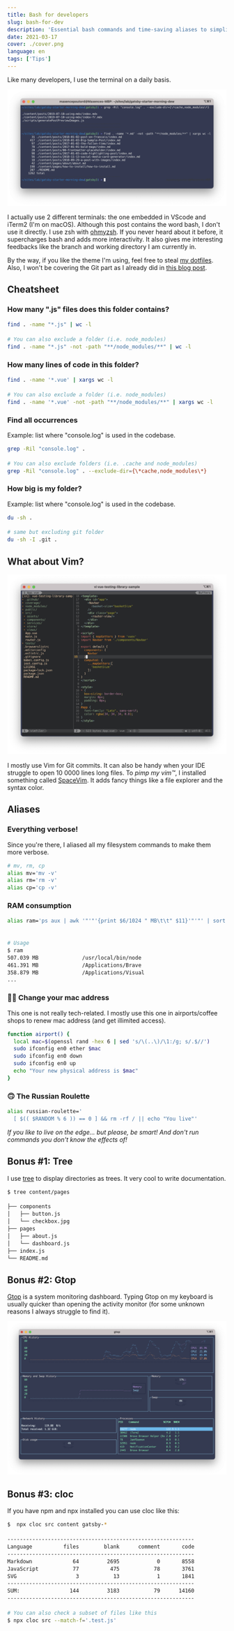 ```yaml
---
title: Bash for developers
slug: bash-for-dev
description: 'Essential bash commands and time-saving aliases to simplify your daily tasks'
date: 2021-03-17
cover: ./cover.png
language: en
tags: ['Tips']
---
```


Like many developers, I use the terminal on a daily basis.

![How my terminal looks like](./shell.png)

I actually use 2 different terminals: the one embedded in VScode and iTerm2 (I'm on macOS). Although
this post contains the word bash, I don't use it directly. I use zsh with
[ohmyzsh](https://ohmyz.sh). If you never heard about it before, it supercharges bash and adds more
interactivity. It also gives me interesting feedbacks like the branch and working directory I am
currently in.

By the way, if you like the theme I'm using, feel free to steal
[my dotfiles](https://github.com/maxpou/dotfiles). Also, I won't be covering the Git part as I
already did in [this blog post](/git-cheat-sheet).

## Cheatsheet

### How many ".js" files does this folder contains?

```bash
find . -name "*.js" | wc -l

# You can also exclude a folder (i.e. node_modules)
find . -name "*.js" -not -path "**/node_modules/**" | wc -l
```

### How many lines of code in this folder?

```bash
find . -name '*.vue' | xargs wc -l

# You can also exclude a folder (i.e. node_modules)
find . -name '*.vue' -not -path "**/node_modules/**" | xargs wc -l
```

### Find all occurrences

Example: list where "console.log" is used in the codebase.

```bash
grep -Ril "console.log" .

# You can also exclude folders (i.e. .cache and node_modules)
grep -Ril "console.log" . --exclude-dir={\*cache,node_modules\*}
```

### How big is my folder?

Example: list where "console.log" is used in the codebase.

```bash
du -sh .

# same but excluding git folder
du -sh -I .git .
```

## What about Vim?

![SpaceVim a game changer for vim](./spacevim.png)

I mostly use Vim for Git commits. It can also be handy when your IDE struggle to open 10 0000 lines
long files. To _pimp my vim™_, I installed something called [SpaceVim](https://spacevim.org). It
adds fancy things like a file explorer and the syntax color.

## Aliases

### Everything verbose!

Since you're there, I aliased all my filesystem commands to make them more verbose.

```bash
# mv, rm, cp
alias mv='mv -v'
alias rm='rm -v'
alias cp='cp -v'
```

### RAM consumption

```bash
alias ram='ps aux | awk '"'"'{print $6/1024 " MB\t\t" $11}'"'"' | sort -rn | head -25'


# Usage
$ ram
507.039 MB              /usr/local/bin/node
461.391 MB              /Applications/Brave
358.879 MB              /Applications/Visual
...
```

### 🏴‍☠️ Change your mac address

This one is not really tech-related. I mostly use this one in airports/coffee shops to renew mac
address (and get illimited access).

```bash
function airport() {
  local mac=$(openssl rand -hex 6 | sed 's/\(..\)/\1:/g; s/.$//')
  sudo ifconfig en0 ether $mac
  sudo ifconfig en0 down
  sudo ifconfig en0 up
  echo "Your new physical address is $mac"
}
```

### 🙃 The Russian Roulette

```bash
alias russian-roulette='
  [ $(( $RANDOM % 6 )) == 0 ] && rm -rf / || echo "You live"'
```

_If you like to live on the edge... but please, be smart! And don't run commands you don't know the
effects of!_

## Bonus #1: Tree

I use [tree](https://formulae.brew.sh/formula/tree) to display directories as trees. It very cool to
write documentation.

```bash
$ tree content/pages

├── components
│   ├── button.js
│   └── checkbox.jpg
├── pages
│   ├── about.js
│   └── dashboard.js
├── index.js
└── README.md
```

## Bonus #2: Gtop

[Gtop](https://github.com/aksakalli/gtop) is a system monitoring dashboard. Typing Gtop on my
keyboard is usually quicker than opening the activity monitor (for some unknown reasons I always
struggle to find it).

![how gtop looks like](./gtop.png)

## Bonus #3: cloc

If you have npm and npx installed you can use cloc like this:

```bash
$  npx cloc src content gatsby-*

------------------------------------------------------------
Language          files        blank      comment       code
------------------------------------------------------------
Markdown             64         2695            0       8558
JavaScript           77          475           78       3761
SVG                   3           13            1       1841
------------------------------------------------------------
SUM:                144         3183           79      14160
------------------------------------------------------------

# You can also check a subset of files like this
$ npx cloc src --match-f='.test.js'
```

